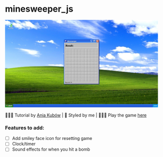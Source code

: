 # minesweeper_js

![minesweeper screenshot](/images/minesweeper.jpeg)

👩🏻‍🏫 Tutorial by [Ania Kubów](https://www.youtube.com/watch?v=rxdGAKRndz8) | 🎨 Styled by me | 👩🏻‍💻 Play the game [here](https://corrine2212.github.io/minesweeper_js/)

### Features to add:
- [ ] Add smiley face icon for resetting game
- [ ] Clock/timer
- [ ] Sound effects for when you hit a bomb
